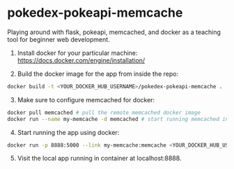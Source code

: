 # pokedex-pokeapi-memcache

Playing around with flask, pokeapi, memcached, and docker as a teaching tool for beginner web development.

1) Install docker for your particular machine: https://docs.docker.com/engine/installation/

2) Build the docker image for the app from inside the repo:
```bash
docker build -t <YOUR_DOCKER_HUB_USERNAME>/pokedex-pokeapi-memcache .
```

3) Make sure to configure memcached for docker:
```bash
docker pull memcached # pull the remote memcached docker image
docker run --name my-memcache -d memcached # start running memcached in a container
```

4) Start running the app using docker:
```bash
docker run -p 8888:5000 --link my-memcache:memcache <YOUR_DOCKER_HUB_USERNAME>/pokedex-pokeapi-memcache
```

5) Visit the local app running in container at localhost:8888.
